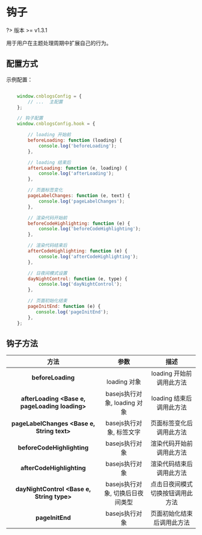 # 钩子

?> 版本 >= v1.3.1

用于用户在主题处理周期中扩展自己的行为。

## 配置方式

示例配置：

```javascript

    window.cnblogsConfig = {
        // ...  主配置
    };

    // 钩子配置
    window.cnblogsConfig.hook = {

        // loading 开始前
        beforeLoading: function (loading) {
            console.log('beforeLoading');
        },

        // loading 结束后
        afterLoading: function (e, loading) {
            console.log('afterLoading');
        },

        // 页面标签变化
        pageLabelChanges: function (e, text) {
            console.log('pageLabelChanges');
        },

        // 渲染代码开始前
        beforeCodeHighlighting: function (e) {
            console.log('beforeCodeHighlighting');
        },

        // 渲染代码结束后
        afterCodeHighlighting: function (e) {
            console.log('afterCodeHighlighting');
        },

        // 日夜间模式设置
        dayNightControl: function (e, type) {
            console.log('dayNightControl');
        },

        // 页面初始化结束
        pageInitEnd: function (e) {
           console.log('pageInitEnd');
        },
    };

```

## 钩子方法

|**方法**|**参数**|**描述**|
|:-----:|:-----:|:-----:|
|**beforeLoading**|<pageLoading loading> <br> loading 对象|loading 开始前调用此方法|
|**afterLoading <Base e, pageLoading loading>**|basejs执行对象, loading 对象|loading 结束后调用此方法|
|**pageLabelChanges <Base e, String text>**|basejs执行对象, 标签文字|页面标签变化后调用此方法|
|**beforeCodeHighlighting <Base e>**|basejs执行对象|渲染代码开始前调用此方法|
|**afterCodeHighlighting <Base e>**|basejs执行对象|渲染代码结束后调用此方法|
|**dayNightControl <Base e, String type>**|basejs执行对象, 切换后日夜间类型|点击日夜间模式切换按钮调用此方法|
|**pageInitEnd <Base e>**|basejs执行对象|页面初始化结束后调用此方法|
